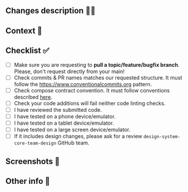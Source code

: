 ## Changes description 🧑‍💻
<!--- Describe your changes in detail -->

## Context 🤔
<!--- Why is this change required? What problem does it solve? -->
<!--- If it fixes an open issue, please link to the issue here -->

## Checklist ✅
<!--- Feel free to add other steps if needed -->
- [ ] Make sure you are requesting to **pull a topic/feature/bugfix branch**. Please, don't request directly from your main!
- [ ] Check commits & PR names matches our requested structure. It must follow the https://www.conventionalcommits.org pattern.
- [ ] Check compose contract convention. It must follow conventions described [here](/CONVENTIONS.md).
- [ ] Check your code additions will fail neither code linting checks.
- [ ] I have reviewed the submitted code.
- [ ] I have tested on a phone device/emulator.
- [ ] I have tested on a tablet device/emulator.
- [ ] I have tested on a large screen device/emulator.
- [ ] If it includes design changes, please ask for a review `design-system-core-team-design` GitHub team.

## Screenshots 📸
<!--- Put your phone screenshots here -->

## Other info 👋
<!--- Feel free to add another major info here if needed -->
<!--- You can also remove this section -->
